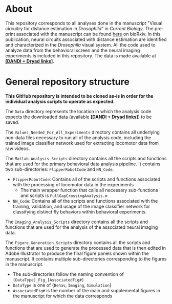 # About
This repository corresponds to all analyses done in the manuscript "Visual circuitry for distance estimation in _Drosophila_" in _Current Biology_. The pre-print associated with the manuscript can be found [here](https://www.biorxiv.org/content/10.1101/2024.12.25.630346v1) on bioRxiv. In this publication, neural circuits associated with distance estimation are identified and characterized in the _Drosophila_ visual system. All the code used to analyze data from the behavioral screen and the neural imaging experiments is included in this repository. The data is made available at **[[DANDI + Dryad links]](url)**.

# General repository structure
**This GitHub repository is intended to be cloned as-is in order for the individual analysis scripts to operate as expected.**

The `Data` directory represents the location in which the analysis code expects the downloaded data (available **[[DANDI + Dryad links]](url)**) to be saved.

The `Values_Needed_For_All_Experiments` directory contains all underlying non-data files necessary to run all of the analysis code, including the trained image classifier network used for extracting locomotor data from raw videos.

The `Matlab_Analysis_Scripts` directory contains all the scripts and functions that are used for the primary behavioral data analysis pipeline. It contains two sub-directories: `FlipperRobotCode` and `NN_Code`.
 - `FlipperRobotCode`: Contains all of the scripts and functions associated with the processing of locomotor data in the experiments
   -  The main wrapper function that calls all necessary sub-functions and scripts is `FullGapCrossingAnalysis.m`
 -  `NN_Code`: Contains all of the scripts and functions associated with the training, validation, and usage of the image classifier network for classifying distinct fly behaviors within behavioral experiments.

The `Imaging_Analysis_Scripts` directory contains all the scripts and functions that are used for the analysis of the associated neural imaging data.

The `Figure_Generation_Scripts` directory contains all the scripts and functions that are used to generate the processed data that is then edited in Adobe Illustrator to produce the final figure panels shown within the manuscript. It contains multiple sub-directories corresponding to the figures in the manuscript.
 - The sub-directories follow the naming convention of `[DataType]_Fig_[AssociatedFig#]`
  - `DataType` is one of {`Behav`, `Imaging`, `Simulation`}
  - `AssociatedFig#` is the number of the main and supplemental figures in the manuscript for which the data corresponds


